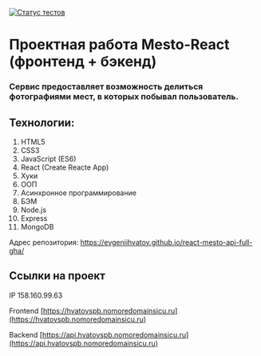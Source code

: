 [![Статус тестов](../../actions/workflows/tests.yml/badge.svg)](../../actions/workflows/tests.yml)

# Проектная работа Mesto-React (фронтенд + бэкенд)

### Сервис предоставляет возможность делиться фотографиями мест, в которых побывал пользователь.  

## Технологии:
1. HTML5
2. CSS3
3. JavaScript (ES6)
4. React (Create Reacte App)
5. Хуки
6. ООП
7. Асинхронное программирование
8. БЭМ
9. Node.js
10. Express
11. MongoDB

Адрес репозитория: https://evgeniihvatov.github.io/react-mesto-api-full-gha/

## Ссылки на проект

IP 158.160.99.63

Frontend [https://hvatovspb.nomoredomainsicu.ru](https://hvatovspb.nomoredomainsicu.ru)

Backend [https://api.hvatovspb.nomoredomainsicu.ru](https://api.hvatovspb.nomoredomainsicu.ru)
